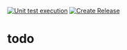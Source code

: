 [![Unit test execution](https://github.com/ninoslavjaric/queue-manager/actions/workflows/unittests.yaml/badge.svg)](https://github.com/ninoslavjaric/queue-manager/actions/workflows/unittests.yaml)
[![Create Release](https://github.com/ninoslavjaric/queue-manager/actions/workflows/release.yaml/badge.svg)](https://github.com/ninoslavjaric/queue-manager/actions/workflows/release.yaml)

# todo
